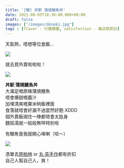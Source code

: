 ```yaml
---
title: '[鰻] 丼駅 蒲燒鰻魚丼'
date: 2021-08-03T18:30:00.000+08:00
draft: false
images: ["/images/doneki.jpg"]
tags : [flavor - 行膳積腹, satisfaction - 黃店懲罰日]
---
```


天氣熱，唔想等位食飯...

![](/images/doneki1.jpg)

就去買外賣啦啦啦！

![](/images/doneki.jpg)

**丼駅 蒲燒鰻魚丼**  
大滿足嘅原條蒲燒鰻魚  
唔會爆甜嘅醬汁  
加埋清爽嘅粟米晌飯裡面  
食落就唔會好漏不過當然好飽 XDDD  
個外賣飯焗住一陣都唔會太腍身  
麵豉湯就一般般無咩特別啦  
  
有鰻魚食我就開心㗎喇（哈～）  
  
![](/images/doneki2.jpg)

憑單去[齊柏林](https://hidie.net/zeppelin/) or [丸·茶手作](https://hidie.net/bubbleteawork/)都有折扣  
自己人幫自己人，爽！  
